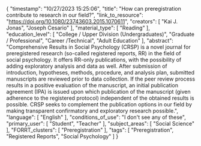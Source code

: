 {
    "timestamp": "10/27/2023 15:25:06",
    "title": "How can preregistration contribute to research in our field?",
    "link_to_resource": "https://doi.org/10.1080/23743603.2015.1070611",
    "creators": [
        "Kai J. Jonas",
        "Joseph Cesario"
    ],
    "material_type": [
        "Reading"
    ],
    "education_level": [
        "College / Upper Division (Undergraduates)",
        "Graduate / Professional",
        "Career /Technical",
        "Adult Education"
    ],
    "abstract": "Comprehensive Results in Social Psychology (CRSP) is a novel journal for preregistered research (so-called registered reports, RR) in the field of social psychology. It offers RR-only publications, with the possibility of adding exploratory analysis and data as well. After submission of introduction, hypotheses, methods, procedure, and analysis plan, submitted manuscripts are reviewed prior to data collection. If the peer review process results in a positive evaluation of the manuscript, an initial publication agreement (IPA) is issued upon which publication of the manuscript (given adherence to the registered protocol) independent of the obtained results is possible. CRSP seeks to complement the publication options in our field by making transparent confirmatory and exploratory research possible.",
    "language": [
        "English"
    ],
    "conditions_of_use": "I don't see any of these",
    "primary_user": [
        "Student",
        "Teacher"
    ],
    "subject_areas": [
        "Social Science"
    ],
    "FORRT_clusters": [
        "Preregistration"
    ],
    "tags": [
        "Preregistration",
        "Registered Reports",
        "Social Psychology"
    ]
}
